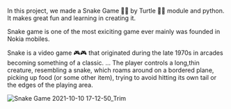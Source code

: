 In this project, we made a Snake Game 🐍🐍 by Turtle 🐢🐢 module and python. It makes great fun and learning in creating it.

Snake game is one of the most exiciting game ever mainly was founded in Nokia mobiles.

Snake is a video game 🎮🎮 that originated during the late 1970s in arcades becoming something of a classic. ... The player controls a long,thin creature, resembling a snake,
which roams around on a bordered plane, picking up food (or some other item), trying to avoid hitting its own tail or the edges of the playing area.

 ![Snake Game 2021-10-10 17-12-50_Trim](https://user-images.githubusercontent.com/72398995/136694356-5d5d372e-dd09-4872-bf80-d873c07594e2.gif)
